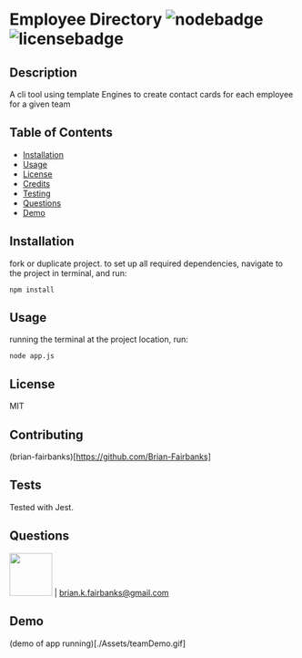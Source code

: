 
# Employee Directory ![nodebadge](https://img.shields.io/static/v1?label=node&message=enabled&color=success)![licensebadge](https://img.shields.io/static/v1?label=license&message=MIT&color=success)
## Description
A cli tool using template Engines to create contact cards for each employee for a given team
## Table of Contents
* [Installation](#installation)
* [Usage](#usage)
* [License](#license)
* [Credits](#contributing)
* [Testing](#tests)
* [Questions](#questions)
* [Demo](#demo)

## Installation
fork or duplicate project.
to set up all required dependencies, navigate to the project in terminal, and run:
```
npm install
```
    
## Usage
running the terminal at the project location, run:
```
node app.js
```

## License
MIT
## Contributing
(brian-fairbanks)[https://github.com/Brian-Fairbanks]

## Tests
Tested with Jest.

## Questions
<img src="https://avatars0.githubusercontent.com/u/59707181?v=4" height="75" width="75"> | brian.k.fairbanks@gmail.com

## Demo
(demo of app running)[./Assets/teamDemo.gif]